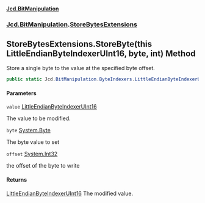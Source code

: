 #### [Jcd.BitManipulation](index.md 'index')
### [Jcd.BitManipulation](Jcd.BitManipulation.md 'Jcd.BitManipulation').[StoreBytesExtensions](Jcd.BitManipulation.StoreBytesExtensions.md 'Jcd.BitManipulation.StoreBytesExtensions')

## StoreBytesExtensions.StoreByte(this LittleEndianByteIndexerUInt16, byte, int) Method

Store a single byte to the value at the specified byte offset.

```csharp
public static Jcd.BitManipulation.ByteIndexers.LittleEndianByteIndexerUInt16 StoreByte(this Jcd.BitManipulation.ByteIndexers.LittleEndianByteIndexerUInt16 value, byte @byte, int offset);
```
#### Parameters

<a name='Jcd.BitManipulation.StoreBytesExtensions.StoreByte(thisJcd.BitManipulation.ByteIndexers.LittleEndianByteIndexerUInt16,byte,int).value'></a>

`value` [LittleEndianByteIndexerUInt16](Jcd.BitManipulation.ByteIndexers.LittleEndianByteIndexerUInt16.md 'Jcd.BitManipulation.ByteIndexers.LittleEndianByteIndexerUInt16')

The value to be modified.

<a name='Jcd.BitManipulation.StoreBytesExtensions.StoreByte(thisJcd.BitManipulation.ByteIndexers.LittleEndianByteIndexerUInt16,byte,int).byte'></a>

`byte` [System.Byte](https://docs.microsoft.com/en-us/dotnet/api/System.Byte 'System.Byte')

The byte value to set

<a name='Jcd.BitManipulation.StoreBytesExtensions.StoreByte(thisJcd.BitManipulation.ByteIndexers.LittleEndianByteIndexerUInt16,byte,int).offset'></a>

`offset` [System.Int32](https://docs.microsoft.com/en-us/dotnet/api/System.Int32 'System.Int32')

the offset of the byte to write

#### Returns

[LittleEndianByteIndexerUInt16](Jcd.BitManipulation.ByteIndexers.LittleEndianByteIndexerUInt16.md 'Jcd.BitManipulation.ByteIndexers.LittleEndianByteIndexerUInt16')
The modified value.